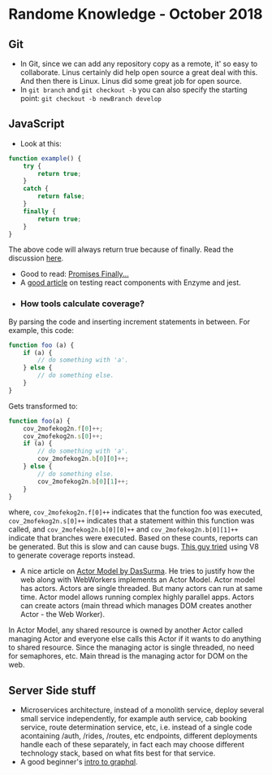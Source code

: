 # Randome Knowledge - October 2018

## Git
- In Git, since we can add any repository copy as a remote, it' so easy to collaborate. Linus certainly did help open source a great deal with this. And then there is Linux. Linus did some great job for open source.
- In `git branch` and `git checkout -b` you can also specify the starting point: `git checkout -b newBranch develop`

## JavaScript
- Look at this:
```javascript
function example() {
    try {
        return true;
    }
    catch {
        return false;
    }
    finally {
        return true;
    }
}
```

The above code will always return true because of finally. Read the discussion [here][1].

- Good to read: [Promises Finally...][2]
- A [good article][3] on testing react components with Enzyme and jest.
- ### How tools calculate coverage?
By parsing the code and inserting increment statements in between. For example, this code:

```javascript
function foo (a) {
    if (a) {
        // do something with 'a'.
    } else {
        // do something else.
    }
}
```
Gets transformed to:
```javascript
function foo(a) {
    cov_2mofekog2n.f[0]++;
    cov_2mofekog2n.s[0]++;
    if (a) {
        // do something with 'a'.
        cov_2mofekog2n.b[0][0]++;
    } else {
        // do something else.
        cov_2mofekog2n.b[0][1]++;
    }
}
```
where, `cov_2mofekog2n.f[0]++` indicates that the function foo was executed, `cov_2mofekog2n.s[0]++` indicates that a statement within this function was called, and `cov_2mofekog2n.b[0][0]++` and `cov_2mofekog2n.b[0][1]++` indicate that branches were executed. Based on these counts, reports can be generated. But this is slow and can cause bugs. [This guy tried][4] using V8 to generate coverage reports instead.
-  A nice article on [Actor Model by DasSurma][6]. He tries to justify how the web along with WebWorkers implements an Actor Model. Actor model has actors. Actors are single threaded. But many actors can run at same time. Actor model allows running complex highly parallel apps. Actors can create actors (main thread which manages DOM creates another Actor - the Web Worker). 

In Actor Model, any shared resource is owned by another Actor called managing Actor and everyone else calls this Actor if it wants to do anything to shared resource. Since the managing actor is single threaded, no need for semaphores, etc. Main thread is the managing actor for DOM on the web.

## Server Side stuff
- Microservices architecture, instead of a monolith service, deploy several small service independently, for example auth service, cab booking service, route determination service, etc, i.e. instead of a single code acontaining /auth, /rides, /routes, etc endpoints, different deployments handle each of these separately, in fact each may choose different technology stack, based on what fits best for that service.
- A good beginner's [intro to graphql][5].



[1]: https://stackoverflow.com/a/3838130/2407962
[2]: https://developer.mozilla.org/en-US/docs/Web/JavaScript/Reference/Global_Objects/Promise/finally
[3]: https://blog.bitsrc.io/how-to-test-react-components-using-jest-and-enzyme-fab851a43875
[4]: https://blog.npmjs.org/post/178487845610/rethinking-javascript-test-coverage
[5]: https://medium.freecodecamp.org/a-beginners-guide-to-graphql-60e43b0a41f5
[6]: https://dassur.ma/things/actormodel/

